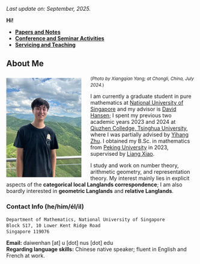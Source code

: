 _Last update on: September, 2025._

**Hi!**

- [**Papers and Notes**](./blurbs.md)
- [**Conference and Seminar Activities**](./activities.md)
- [**Servicing and Teaching**](./teaching.md)

## About Me

<img src="./headshot-new.jpeg" alt="headshot" style="float:left;margin:0.5rem 1.5rem 0.5rem 0rem;width:200px" /> 

<small>(_Photo by Xiangqian Yang; at Chongli, China, July 2024._)</small>

I am currently a graduate student in pure mathematics at [National University of Singapore](https://www.math.nus.edu.sg) and my advisor is [David Hansen](http://www.davidrenshawhansen.net); I spent my previous two academic years 2023 and 2024 at [Qiuzhen Colledge, Tsinghua University](https://qzc.tsinghua.edu.cn/en/), where I was partially advised by [Yihang Zhu](https://yhzhumath.github.io). I obtained my B.Sc. in mathematics from [Peking University](https://www.pku.edu.cn) in 2023, supervised by [Liang Xiao](https://bicmr.pku.edu.cn/~lxiao/index.htm).

I study and work on number theory, arithmetic geometry, and representation theory. My interest mainly lies in explicit aspects of the **categorical local Langlands correspondence**; I am also boardly interested in **geometric Langlands** and **relative Langlands**. 







### Contact Info (he/him/él/il)

```
Department of Mathematics, National University of Singapore
Block S17, 10 Lower Kent Ridge Road
Singapore 119076
```

**Email:** daiwenhan [at] u [dot] nus [dot] edu  <br/>
**Regarding language skills:** Chinese native speaker; fluent in English and French at work.


